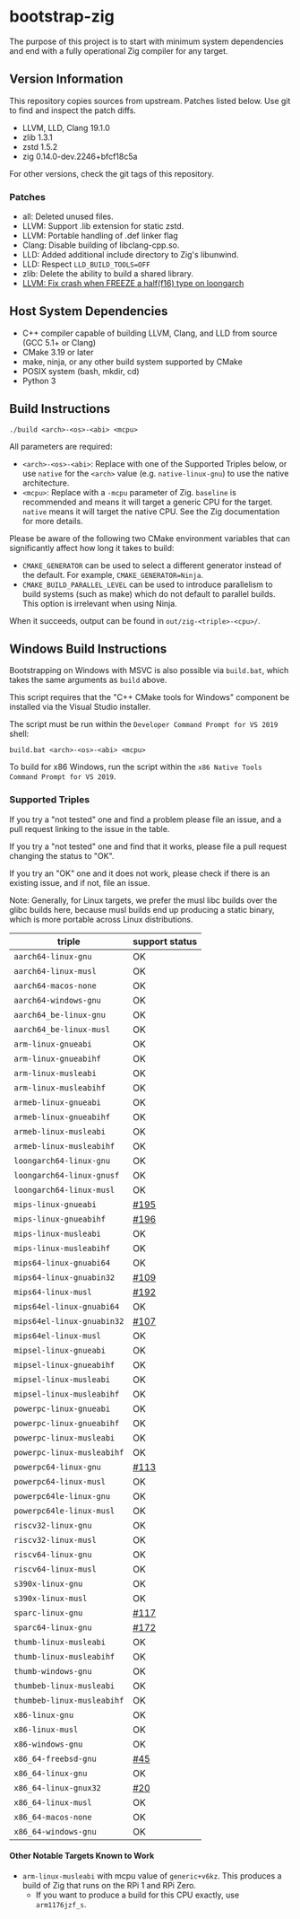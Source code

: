 # bootstrap-zig

The purpose of this project is to start with minimum system dependencies and
end with a fully operational Zig compiler for any target.

## Version Information

This repository copies sources from upstream. Patches listed below. Use git
to find and inspect the patch diffs.

 * LLVM, LLD, Clang 19.1.0
 * zlib 1.3.1
 * zstd 1.5.2
 * zig 0.14.0-dev.2246+bfcf18c5a

For other versions, check the git tags of this repository.

### Patches

 * all: Deleted unused files.
 * LLVM: Support .lib extension for static zstd.
 * LLVM: Portable handling of .def linker flag
 * Clang: Disable building of libclang-cpp.so.
 * LLD: Added additional include directory to Zig's libunwind.
 * LLD: Respect `LLD_BUILD_TOOLS=OFF`
 * zlib: Delete the ability to build a shared library.
 * [LLVM: Fix crash when FREEZE a half(f16) type on loongarch](https://github.com/llvm/llvm-project/pull/107791)

## Host System Dependencies

 * C++ compiler capable of building LLVM, Clang, and LLD from source (GCC 5.1+
   or Clang)
 * CMake 3.19 or later
 * make, ninja, or any other build system supported by CMake
 * POSIX system (bash, mkdir, cd)
 * Python 3

## Build Instructions

```
./build <arch>-<os>-<abi> <mcpu>
```

All parameters are required:

 * `<arch>-<os>-<abi>`: Replace with one of the Supported Triples below, or use
   `native` for the `<arch>` value (e.g. `native-linux-gnu`) to use the native
   architecture.
 * `<mcpu>`: Replace with a `-mcpu` parameter of Zig. `baseline` is recommended
   and means it will target a generic CPU for the target. `native` means it
   will target the native CPU. See the Zig documentation for more details.

Please be aware of the following two CMake environment variables that can
significantly affect how long it takes to build:

 * `CMAKE_GENERATOR` can be used to select a different generator instead of the
   default. For example, `CMAKE_GENERATOR=Ninja`.
 * `CMAKE_BUILD_PARALLEL_LEVEL` can be used to introduce parallelism to build
   systems (such as make) which do not default to parallel builds. This option
   is irrelevant when using Ninja.

When it succeeds, output can be found in `out/zig-<triple>-<cpu>/`.

## Windows Build Instructions

Bootstrapping on Windows with MSVC is also possible via `build.bat`, which
takes the same arguments as `build` above.

This script requires that the "C++ CMake tools for Windows" component be
installed via the Visual Studio installer.

The script must be run within the `Developer Command Prompt for VS 2019` shell:

```
build.bat <arch>-<os>-<abi> <mcpu>
```

To build for x86 Windows, run the script within the `x86 Native Tools Command Prompt for VS 2019`.

### Supported Triples

If you try a "not tested" one and find a problem please file an issue,
and a pull request linking to the issue in the table.

If you try a "not tested" one and find that it works, please file a pull request
changing the status to "OK".

If you try an "OK" one and it does not work, please check if there is an existing
issue, and if not, file an issue.

Note: Generally, for Linux targets, we prefer the musl libc builds over the
glibc builds here, because musl builds end up producing a static binary, which
is more portable across Linux distributions.

| triple                     | support status |
|----------------------------|----------------|
| `aarch64-linux-gnu`        | OK             |
| `aarch64-linux-musl`       | OK             |
| `aarch64-macos-none`       | OK             |
| `aarch64-windows-gnu`      | OK             |
| `aarch64_be-linux-gnu`     | OK             |
| `aarch64_be-linux-musl`    | OK             |
| `arm-linux-gnueabi`        | OK             |
| `arm-linux-gnueabihf`      | OK             |
| `arm-linux-musleabi`       | OK             |
| `arm-linux-musleabihf`     | OK             |
| `armeb-linux-gnueabi`      | OK             |
| `armeb-linux-gnueabihf`    | OK             |
| `armeb-linux-musleabi`     | OK             |
| `armeb-linux-musleabihf`   | OK             |
| `loongarch64-linux-gnu`    | OK             |
| `loongarch64-linux-gnusf`  | OK             |
| `loongarch64-linux-musl`   | OK             |
| `mips-linux-gnueabi`       | [#195](https://github.com/ziglang/zig-bootstrap/issues/195) |
| `mips-linux-gnueabihf`     | [#196](https://github.com/ziglang/zig-bootstrap/issues/196) |
| `mips-linux-musleabi`      | OK             |
| `mips-linux-musleabihf`    | OK             |
| `mips64-linux-gnuabi64`    | OK             |
| `mips64-linux-gnuabin32`   | [#109](https://github.com/ziglang/zig-bootstrap/issues/109) |
| `mips64-linux-musl`        | [#192](https://github.com/ziglang/zig-bootstrap/issues/192) |
| `mips64el-linux-gnuabi64`  | OK             |
| `mips64el-linux-gnuabin32` | [#107](https://github.com/ziglang/zig-bootstrap/issues/107) |
| `mips64el-linux-musl`      | OK             |
| `mipsel-linux-gnueabi`     | OK             |
| `mipsel-linux-gnueabihf`   | OK             |
| `mipsel-linux-musleabi`    | OK             |
| `mipsel-linux-musleabihf`  | OK             |
| `powerpc-linux-gnueabi`    | OK             |
| `powerpc-linux-gnueabihf`  | OK             |
| `powerpc-linux-musleabi`   | OK             |
| `powerpc-linux-musleabihf` | OK             |
| `powerpc64-linux-gnu`      | [#113](https://github.com/ziglang/zig-bootstrap/issues/113) |
| `powerpc64-linux-musl`     | OK             |
| `powerpc64le-linux-gnu`    | OK             |
| `powerpc64le-linux-musl`   | OK             |
| `riscv32-linux-gnu`        | OK             |
| `riscv32-linux-musl`       | OK             |
| `riscv64-linux-gnu`        | OK             |
| `riscv64-linux-musl`       | OK             |
| `s390x-linux-gnu`          | OK             |
| `s390x-linux-musl`         | OK             |
| `sparc-linux-gnu`          | [#117](https://github.com/ziglang/zig-bootstrap/issues/117) |
| `sparc64-linux-gnu`        | [#172](https://github.com/ziglang/zig-bootstrap/issues/172) |
| `thumb-linux-musleabi`     | OK             |
| `thumb-linux-musleabihf`   | OK             |
| `thumb-windows-gnu`        | OK             |
| `thumbeb-linux-musleabi`   | OK             |
| `thumbeb-linux-musleabihf` | OK             |
| `x86-linux-gnu`            | OK             |
| `x86-linux-musl`           | OK             |
| `x86-windows-gnu`          | OK             |
| `x86_64-freebsd-gnu`       | [#45](https://github.com/ziglang/bootstrap/issues/45) |
| `x86_64-linux-gnu`         | OK             |
| `x86_64-linux-gnux32`      | [#20](https://github.com/ziglang/bootstrap/issues/20) |
| `x86_64-linux-musl`        | OK             |
| `x86_64-macos-none`        | OK             |
| `x86_64-windows-gnu`       | OK             |

#### Other Notable Targets Known to Work

 * `arm-linux-musleabi` with mcpu value of `generic+v6kz`. This produces a
   build of Zig that runs on the RPi 1 and RPi Zero.
   - If you want to produce a build for this CPU exactly, use `arm1176jzf_s`.

